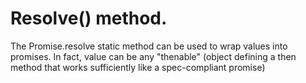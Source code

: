 # Resolve() method.
The Promise.resolve static method can be used to wrap values into promises.
In fact, value can be any "thenable" (object defining a then method that works sufficiently like a spec-compliant
promise)
